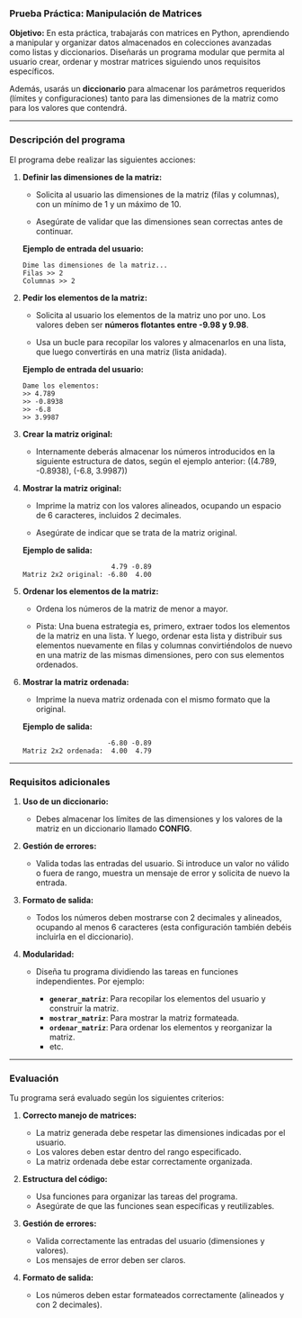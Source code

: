 ### **Prueba Práctica: Manipulación de Matrices**

**Objetivo:**
En esta práctica, trabajarás con matrices en Python, aprendiendo a manipular y organizar datos almacenados en colecciones avanzadas como listas y diccionarios. Diseñarás un programa modular que permita al usuario crear, ordenar y mostrar matrices siguiendo unos requisitos específicos.

Además, usarás un **diccionario** para almacenar los parámetros requeridos (límites y configuraciones) tanto para las dimensiones de la matriz como para los valores que contendrá.

---

### **Descripción del programa**

El programa debe realizar las siguientes acciones:

1. **Definir las dimensiones de la matriz:**  
   
   - Solicita al usuario las dimensiones de la matriz (filas y columnas), con un mínimo de 1 y un máximo de 10.
   
   - Asegúrate de validar que las dimensiones sean correctas antes de continuar.

   **Ejemplo de entrada del usuario:**  
   
   ```
   Dime las dimensiones de la matriz...
   Filas >> 2
   Columnas >> 2
   ```

2. **Pedir los elementos de la matriz:**  
   
   - Solicita al usuario los elementos de la matriz uno por uno. Los valores deben ser **números flotantes entre -9.98 y 9.98**.
   
   - Usa un bucle para recopilar los valores y almacenarlos en una lista, que luego convertirás en una matriz (lista anidada).

   **Ejemplo de entrada del usuario:**  
   
   ```
   Dame los elementos:
   >> 4.789
   >> -0.8938
   >> -6.8
   >> 3.9987
   ```

3. **Crear la matriz original:**

   - Internamente deberás almacenar los números introducidos en la siguiente estructura de datos, según el ejemplo anterior: ((4.789, -0.8938), (-6.8, 3.9987))

4. **Mostrar la matriz original:**  
   
   - Imprime la matriz con los valores alineados, ocupando un espacio de 6 caracteres, incluidos 2 decimales.  
   
   - Asegúrate de indicar que se trata de la matriz original.

   **Ejemplo de salida:**  
   ```
                         4.79 -0.89
   Matriz 2x2 original: -6.80  4.00
   ```

5. **Ordenar los elementos de la matriz:**  
   
   - Ordena los números de la matriz de menor a mayor.

   - Pista: Una buena estrategia es, primero, extraer todos los elementos de la matriz en una lista. Y luego, ordenar esta lista y distribuir sus elementos nuevamente en filas y columnas convirtiéndolos de nuevo en una matriz de las mismas dimensiones, pero con sus elementos ordenados.

6. **Mostrar la matriz ordenada:**  
   
   - Imprime la nueva matriz ordenada con el mismo formato que la original.

   **Ejemplo de salida:**  
   ```
                        -6.80 -0.89
   Matriz 2x2 ordenada:  4.00  4.79
   ```

---

### **Requisitos adicionales**

1. **Uso de un diccionario:**

   - Debes almacenar los límites de las dimensiones y los valores de la matriz en un diccionario llamado **CONFIG**.

2. **Gestión de errores:**
   
   - Valida todas las entradas del usuario. Si introduce un valor no válido o fuera de rango, muestra un mensaje de error y solicita de nuevo la entrada.

3. **Formato de salida:**

   - Todos los números deben mostrarse con 2 decimales y alineados, ocupando al menos 6 caracteres (esta configuración también debéis incluirla en el diccionario).

4. **Modularidad:**  
   
   - Diseña tu programa dividiendo las tareas en funciones independientes. Por ejemplo:
   
     - **`generar_matriz`**: Para recopilar los elementos del usuario y construir la matriz.
     - **`mostrar_matriz`**: Para mostrar la matriz formateada.
     - **`ordenar_matriz`**: Para ordenar los elementos y reorganizar la matriz.
     - etc. 

---

### **Evaluación**

Tu programa será evaluado según los siguientes criterios:

1. **Correcto manejo de matrices:**

   - La matriz generada debe respetar las dimensiones indicadas por el usuario.
   - Los valores deben estar dentro del rango especificado.
   - La matriz ordenada debe estar correctamente organizada.

2. **Estructura del código:**
   
   - Usa funciones para organizar las tareas del programa.
   - Asegúrate de que las funciones sean específicas y reutilizables.

3. **Gestión de errores:**
   
   - Valida correctamente las entradas del usuario (dimensiones y valores).
   - Los mensajes de error deben ser claros.

4. **Formato de salida:**
   
   - Los números deben estar formateados correctamente (alineados y con 2 decimales).

